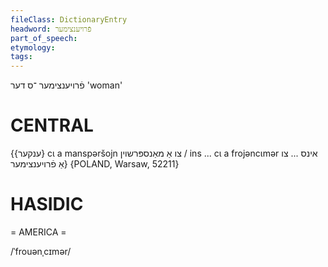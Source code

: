 ```yaml
---
fileClass: DictionaryEntry
headword: פֿרויענצימער
part_of_speech: 
etymology: 
tags: 
---
```

פֿרויענצימער
־ס
דער
'woman'

CENTRAL
========

{{ענקער} cɩ a manspəršojn צו אַ מאַנספּרשוין  /  ins ... cɩ a frojəncɩmər אינס ... צו אַ פֿרויענצימער} {POLAND, Warsaw, 52211}

HASIDIC
=======
= AMERICA = 

/ˈfrouənˌcɪmər/